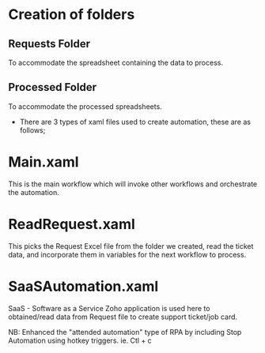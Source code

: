# Creation of folders

## Requests Folder
To accommodate the spreadsheet containing the data to process.
## Processed Folder
To accommodate the processed spreadsheets.

* There are 3 types of xaml files used to create automation, these are as follows;

# Main.xaml
This is the main workflow which will invoke other workflows and orchestrate the automation.

# ReadRequest.xaml
This picks the Request Excel file from the folder we created, read the ticket data, and incorporate them in variables for the next workflow to process.

# SaaSAutomation.xaml
SaaS - Software as a Service
Zoho application is used here to obtained/read data from Request file to create support ticket/job card.

NB: Enhanced the "attended automation" type of RPA by including Stop Automation using hotkey triggers. ie. Ctl + c